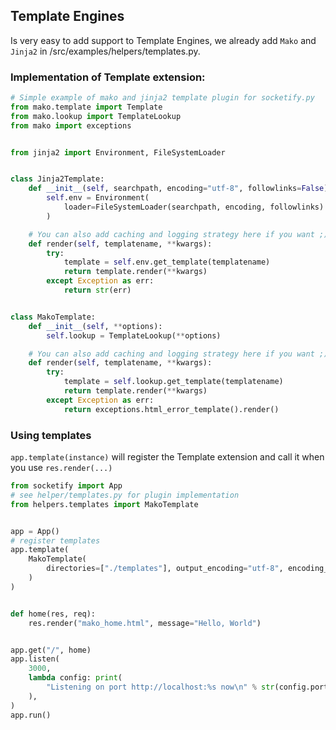 ## Template Engines
Is very easy to add support to Template Engines, we already add `Mako` and `Jinja2` in /src/examples/helpers/templates.py.

### Implementation of Template extension:
```python
# Simple example of mako and jinja2 template plugin for socketify.py
from mako.template import Template
from mako.lookup import TemplateLookup
from mako import exceptions


from jinja2 import Environment, FileSystemLoader


class Jinja2Template:
    def __init__(self, searchpath, encoding="utf-8", followlinks=False):
        self.env = Environment(
            loader=FileSystemLoader(searchpath, encoding, followlinks)
        )

    # You can also add caching and logging strategy here if you want ;)
    def render(self, templatename, **kwargs):
        try:
            template = self.env.get_template(templatename)
            return template.render(**kwargs)
        except Exception as err:
            return str(err)


class MakoTemplate:
    def __init__(self, **options):
        self.lookup = TemplateLookup(**options)

    # You can also add caching and logging strategy here if you want ;)
    def render(self, templatename, **kwargs):
        try:
            template = self.lookup.get_template(templatename)
            return template.render(**kwargs)
        except Exception as err:
            return exceptions.html_error_template().render()
```

### Using templates
`app.template(instance)` will register the Template extension and call it when you use `res.render(...)`

```python
from socketify import App
# see helper/templates.py for plugin implementation
from helpers.templates import MakoTemplate


app = App()
# register templates
app.template(
    MakoTemplate(
        directories=["./templates"], output_encoding="utf-8", encoding_errors="replace"
    )
)


def home(res, req):
    res.render("mako_home.html", message="Hello, World")


app.get("/", home)
app.listen(
    3000,
    lambda config: print(
        "Listening on port http://localhost:%s now\n" % str(config.port)
    ),
)
app.run()

```